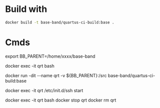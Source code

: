 # Build with
```bash
docker build -t base-band/quartus-ci-build:base .
```



# Cmds
export BB_PARENT=/home/xxxx/base-band

docker exec -it qrt bash

docker run -dit --name qrt -v ${BB_PARENT}:/src base-band/quartus-ci-build:base

docker exec -it qrt /etc/init.d/ssh start

docker exec -it qrt bash
docker stop qrt
docker rm qrt


